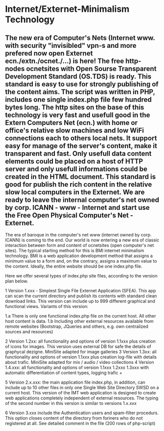 # Internet/Externet-Minimalism Technology
The new era of Computer's Nets (Internet www. with security "invisibled" vpn-s and more prefered now open Externet ecn./extn./ocnet./...) is here! The free http-nodes ocnetsites with Open Sourse Transparent Development Standard (OS.TDS) is ready. This standard is easy to use for strongly publishing of the content aims. The script was written in PHP, includes one single index.php file few hundred bytes long. The http sites on the base of this technology is very fast and usefull good in the Extern Computers Net (ecn.) with home or office's relative slow machines and low WiFi connections each to others local nets. It support easy for manage of the  server's content, make it transparent and fast. Only usefull data content elements could be placed on a host of HTTP server and only usefull informations could be created in the HTML document. 
This standard is good for publish the rich content in the relative slow local computers in the Externet. We are ready to leave the internal computer's net owned by corp. ICANN  - www - Internet and start use the Free Open Physical Computer's Net - Externet. 
----------------------------------------------
The era of baroque in the computer's net www (internet owned by corp. ICANN) is coming to the end. Our world is now entering a new era of classic interaction between form and content of ocnetsites (open computer's net sites).
The typical starting method for this is BMI internet minimalism technology. BMI is a web application development method that assigns a minimum value to a form and, on the contrary, assigns a maximum value to the content. Ideally, the entire website should be one index.php file.
>>>>>>>>>>>>>>>>>>>>>>>>>>>>>>>>>>>>>>>>>>>>>>>>>>>>>>>>>>>>>>>>>>>>>
Here we offer several types of index.php site files, according to the version plan below.

1 Version 1.xxx - Simplest Single File Externet Application (SFEA). This app can scan the current directory and publish its contents with standard clean download links. This version can include up to 999 different graphical and functional views. Variants of this version:

1.a There is only one functional index.php file on the current host. All other host content is data.
1.b Including other external resources available from remote websites (Bootstrap, JQueries and others, e.g. own centralized sources and resources)

2 Version 1.2xx: all functionality and options of version 1.1xxx plus creation of icons for images. This version uses external DB for safe the details of graphycal dezigne. MiniSite adapted for image galleries
3 Version 1.3xx: all functionality and options of version 1.1xxx plus creation log-file with details about trafic. MiniSite adapted for mix / audio / video collections
4 Version 1.4.xxx: all functionality and options of version 1.1xxx 1.2xxx 1.3xxx with automatic differentiation of content types, logging trafic +

5 Version 2.x.xxx: the main application file index.php, in addition, can include up to 10 other files in only one Single Web Site Directory SWSD on a current host. This version of the IMT web application is designed to create web applications completely independent of external resources. 
The typing of the second number in this version is similar to versions 1.x.xxx


6 Version 3.xxx include the Authentication users and spam-filter procedurs. This option  closes content of the directory from foriners who do not registered at all. See detailed comment in the file (200 rows of php-script)     
